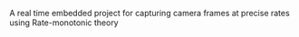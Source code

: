 A real time embedded project for capturing camera frames at precise rates using Rate-monotonic theory
